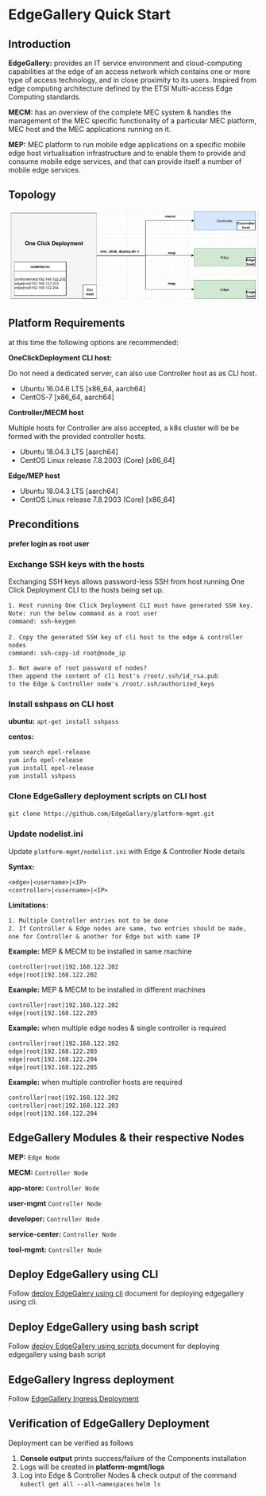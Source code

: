 # EdgeGallery Quick Start
## Introduction
**EdgeGallery:** provides an IT service environment and cloud-computing capabilities at the edge of an access network
which contains one or more type of access technology, and in close proximity to its users.
Inspired from edge computing architecture defined by the ETSI Multi-access Edge Computing standards.

**MECM:** has an overview of the complete MEC system & handles the management of the MEC specific functionality of a
particular MEC platform, MEC host and the MEC applications running on it.

**MEP:**  MEC platform to run mobile edge applications on a specific mobile edge host virtualisation
infrastructure and to enable them to provide and consume mobile edge services, and that can provide itself a number of
mobile edge services.

## Topology
![Topology of One Click deployment](doc/arch-images/One_click_deployment_arch.png)
## Platform Requirements
 at this time the following options are recommended:

**OneClickDeployment CLI host:**

Do not need a dedicated server, can also use Controller host as as CLI host.
 - Ubuntu 16.04.6 LTS [x86_64, aarch64]
 - CentOS-7  [x86_64, aarch64]

**Controller/MECM host**

Multiple hosts for Controller are also accepted, a k8s cluster will be be formed with the provided controller hosts.
 - Ubuntu 18.04.3 LTS [aarch64]
 - CentOS Linux release 7.8.2003 (Core)  [x86_64]

**Edge/MEP host**
 - Ubuntu 18.04.3 LTS [aarch64]
 - CentOS Linux release 7.8.2003 (Core)  [x86_64]

## Preconditions
**prefer login as root user**
### Exchange SSH keys with the hosts
Exchanging SSH keys allows password-less SSH from host running One Click Deployment  CLI to the hosts being set up.
```
1. Host running One Click Deployment CLI must have generated SSH key.
Note: run the below command as a root user
command: ssh-keygen

2. Copy the generated SSH key of cli host to the edge & controller nodes
command: ssh-copy-id root@node_ip
```
```
3. Not aware of root password of nodes?
then append the content of cli host's /root/.ssh/id_rsa.pub
to the Edge & Controller node's /root/.ssh/authorized_keys
```
### Install sshpass on CLI host
**ubuntu:**
`apt-get install sshpass`

**centos:**
```
yum search epel-release
yum info epel-release
yum install epel-release
yum install sshpass
```
### Clone EdgeGallery deployment scripts on CLI host
`git clone https://github.com/EdgeGallery/platform-mgmt.git`
### Update nodelist.ini
Update `platform-mgmt/nodelist.ini` with Edge & Controller Node details

**Syntax:**
```
<edge>|<username>|<IP>
<controller>|<username>|<IP>
```
**Limitations:**
```
1. Multiple Controller entries not to be done
2. If Controller & Edge nodes are same, two entries should be made, one for Controller & another for Edge but with same IP
```
**Example:** MEP & MECM to be installed in same machine
```
controller|root|192.168.122.202
edge|root|192.168.122.202
```
**Example:** MEP & MECM to be installed in different machines
```
controller|root|192.168.122.202
edge|root|192.168.122.203
```
**Example:** when multiple edge nodes & single controller is required
```
controller|root|192.168.122.202
edge|root|192.168.122.203
edge|root|192.168.122.204
edge|root|192.168.122.205
```
**Example:** when multiple controller hosts are required
```
controller|root|192.168.122.202
controller|root|192.168.122.203
edge|root|192.168.122.204
```
## EdgeGallery Modules & their respective Nodes
**MEP:**  `Edge Node`

**MECM:** `Controller Node`

**app-store:** `Controller Node`

**user-mgmt** `Controller Node`

**developer:** `Controller Node`

**service-center:** `Controller Node`

**tool-mgmt:** `Controller Node`

## Deploy EdgeGallery using CLI
Follow [deploy EdgeGalery using cli](doc/deploy_edgegallery_with_cli.md) document for deploying edgegallery using cli.

## Deploy EdgeGallery using bash script
Follow [deploy EdgeGallery using scripts ](doc/deploy_edgegallery_with_scripts.md) document for deploying edgegallery using bash script

## EdgeGallery Ingress deployment
Follow [EdgeGallery Ingress Deployment](doc/edgegallery_ingress_deployment.md)

## Verification of EdgeGallery Deployment
Deployment can be verified as follows
1. **Console output** prints success/failure of the Components installation
2. Logs will be created in **platform-mgmt/logs**
3. Log into Edge & Controller Nodes & check output of the command
`kubectl get all --all-namespaces`
`helm ls`
